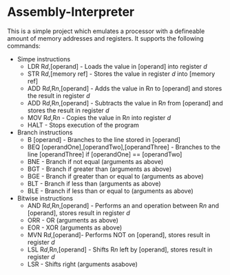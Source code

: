 # Assembly-Interpreter

This is a simple project which emulates a processor with a defineable amount of memory addresses and registers. It supports the following commands:
* Simpe instructions
    * LDR R*d*,[operand] - Loads the value in [operand] into register _d_
    * STR R*d*,[memory ref] - Stores the value in register _d_ into [memory ref]
    * ADD R*d*,R*n*,[operand] - Adds the value in R*n* to [operand] and stores the result in register _d_
    * ADD R*d*,R*n*,[operand] - Subtracts the value in R*n* from [operand] and stores the result in register _d_
    * MOV R*d*,R*n* - Copies the value in R*n* into register _d_
    * HALT - Stops execution of the program
* Branch instructions
    * B [operand] - Branches to the line stored in [operand]
    * BEQ [operandOne],[operandTwo],[operandThree] - Branches to the line [operandThree] if [operandOne] == [operandTwo]
    * BNE - Branch if not equal (arguments as above)
    * BGT - Branch if greater than (arguments as above)
    * BGE - Branch if greater than or equal to (arguments as above)
    * BLT - Branch if less than (arguments as above)
    * BLE - Branch if less than or equal to (arguments as above)
* Bitwise instructions
    * AND R*d*,R*n*,[operand] - Performs an and operation between R*n* and [operand], stores result in register _d_
    * ORR - OR (arguments as above)
    * EOR - XOR (arguments as above)
    * MVN R*d*,[operand]- Performs NOT on [operand], stores result in register _d_
    * LSL R*d*,R*n*,[operand] - Shifts R*n* left by [operand], stores result in register _d_
    * LSR - Shifts right (arguments asabove)
